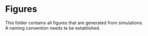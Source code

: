 # Figures
This folder contains all figures that are generated from simulations.  
A naming convention needs te be established.